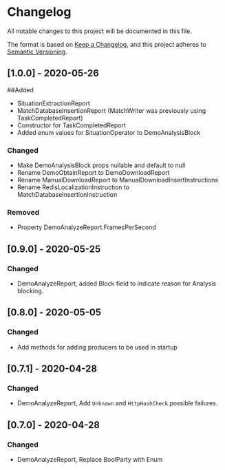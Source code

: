 # Changelog
All notable changes to this project will be documented in this file.

The format is based on [Keep a Changelog](https://keepachangelog.com/en/1.0.0/),
and this project adheres to [Semantic Versioning](https://semver.org/spec/v2.0.0.html).

## [1.0.0] - 2020-05-26
##Added
- SituationExtractionReport
- MatchDatabaseInsertionReport (MatchWriter was previously using TaskCompletedReport)
- Constructor for TaskCompletedReport
- Added enum values for SituationOperator to DemoAnalysisBlock

### Changed
- Make DemoAnalysisBlock props nullable and default to null
- Rename DemoObtainReport to DemoDownloadReport
- Rename ManualDownloadReport to ManualDownloadInsertInstructions
- Rename RedisLocalizationInstruction to MatchDatabaseInsertionInstruction

### Removed
- Property DemoAnalyzeReport.FramesPerSecond

## [0.9.0] - 2020-05-25
### Changed
- DemoAnalyzeReport, added Block field to indicate reason for Analysis blocking.

## [0.8.0] - 2020-05-05
### Changed
- Add methods for adding producers to be used in startup

## [0.7.1] - 2020-04-28
### Changed
- DemoAnalyzeReport, Add `Unknown` and `HttpHashCheck` possible failures.

## [0.7.0] - 2020-04-28
### Changed 
- DemoAnalyzeReport, Replace BoolParty with Enum

